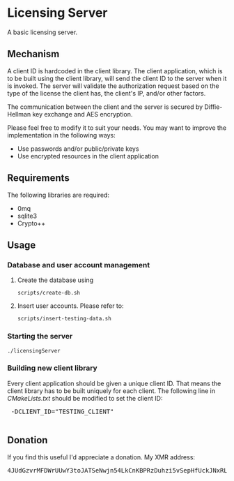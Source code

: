 # Licensing Server

A basic licensing server.

## Mechanism
A client ID is hardcoded in the client library. The client application, which
is to be built using the client library, will send the client ID to the server
when it is invoked. The server will validate the authorization request based on
the type of the license the client has, the client's IP, and/or other factors.

The communication between the client and the server is secured by Diffie-Hellman
key exchange and AES encryption.

Please feel free to modify it to suit your needs. You may want to improve the
implementation in the following ways:

+ Use passwords and/or public/private keys
+ Use encrypted resources in the client application


## Requirements

The following libraries are required:

+ 0mq
+ sqlite3
+ Crypto++

## Usage

### Database and user account management
1. Create the database using
   ```
   scripts/create-db.sh
   ```
2. Insert user accounts. Please refer to:
   ```
   scripts/insert-testing-data.sh
   ```

### Starting the server
   ```
   ./licensingServer
   ```

### Building new client library
Every client application should be given a unique client ID. That means the
client library has to be built uniquely for each client. The following line in
<i>CMakeLists.txt</i> should be modified to set the client ID:
 <pre>
 -DCLIENT_ID="TESTING_CLIENT"
 </pre>

## Donation
If you find this useful I'd appreciate a donation. My XMR address:
<p>
<pre>
4JUdGzvrMFDWrUUwY3toJATSeNwjn54LkCnKBPRzDuhzi5vSepHfUckJNxRL2gjkNrSqtCoRUrEDAgRwsQvVCjZbRwGcc71zBonCK7M2cd
</pre>
